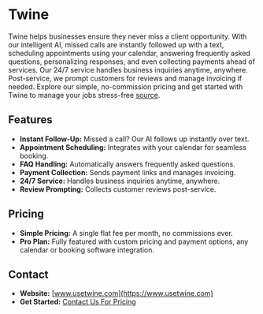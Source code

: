 # Twine

Twine helps businesses ensure they never miss a client opportunity. With our intelligent AI, missed calls are instantly followed up with a text, scheduling appointments using your calendar, answering frequently asked questions, personalizing responses, and even collecting payments ahead of services. Our 24/7 service handles business inquiries anytime, anywhere. Post-service, we prompt customers for reviews and manage invoicing if needed. Explore our simple, no-commission pricing and get started with Twine to manage your jobs stress-free [source](https://www.usetwine.com).

## Features
- **Instant Follow-Up:** Missed a call? Our AI follows up instantly over text.
- **Appointment Scheduling:** Integrates with your calendar for seamless booking.
- **FAQ Handling:** Automatically answers frequently asked questions.
- **Payment Collection:** Sends payment links and manages invoicing.
- **24/7 Service:** Handles business inquiries anytime, anywhere.
- **Review Prompting:** Collects customer reviews post-service.

## Pricing
- **Simple Pricing:** A single flat fee per month, no commissions ever.
- **Pro Plan:** Fully featured with custom pricing and payment options, any calendar or booking software integration.

## Contact
- **Website:** [www.usetwine.com](https://www.usetwine.com)
- **Get Started:** [Contact Us For Pricing](https://8gp470emnkd.typeform.com)
